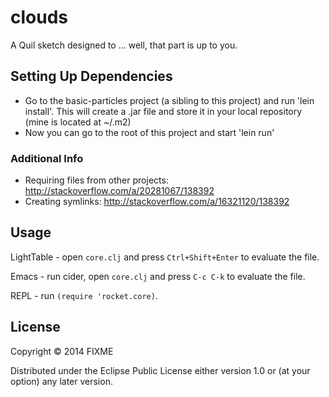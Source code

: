 # clouds

A Quil sketch designed to ... well, that part is up to you.

## Setting Up Dependencies

- Go to the basic-particles project (a sibling to this project) and run 'lein install'. This will create a .jar file and store it in your local repository (mine is located at ~/.m2)
- Now you can go to the root of this project and start 'lein run'

### Additional Info

- Requiring files from other projects: http://stackoverflow.com/a/20281067/138392
- Creating symlinks: http://stackoverflow.com/a/16321120/138392

## Usage

LightTable - open `core.clj` and press `Ctrl+Shift+Enter` to evaluate the file.

Emacs - run cider, open `core.clj` and press `C-c C-k` to evaluate the file.

REPL - run `(require 'rocket.core)`.

## License

Copyright © 2014 FIXME

Distributed under the Eclipse Public License either version 1.0 or (at
your option) any later version.
